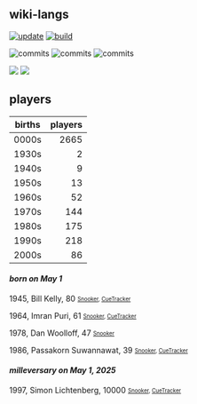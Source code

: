 ## wiki-langs
[![update](https://github.com/dreamerminsk/wiki-langs/actions/workflows/update-tables.yml/badge.svg)](https://github.com/dreamerminsk/wiki-langs/actions/workflows/update-tables.yml)
[![build](https://github.com/dreamerminsk/wiki-langs/actions/workflows/build.yml/badge.svg)](https://github.com/dreamerminsk/wiki-langs/actions/workflows/build.yml)

![commits](https://img.shields.io/github/commit-activity/y/dreamerminsk/wiki-langs)
![commits](https://img.shields.io/github/commit-activity/m/dreamerminsk/wiki-langs)
![commits](https://img.shields.io/github/commit-activity/w/dreamerminsk/wiki-langs)

![](https://img.shields.io/github/languages/code-size/dreamerminsk/wiki-langs)
![](https://img.shields.io/github/repo-size/dreamerminsk/wiki-langs)

## players
| births | players |
| :----: | ------: |
| 0000s | 2665 |
| 1930s | 2 |
| 1940s | 9 |
| 1950s | 13 |
| 1960s | 52 |
| 1970s | 144 |
| 1980s | 175 |
| 1990s | 218 |
| 2000s | 86 |

#### ***born on May  1***
1945, Bill Kelly, 80 <sub><sup>[Snooker](http://www.snooker.org/res/index.asp?player=485), [CueTracker](http://cuetracker.net/Players/billy-kelly/)</sup></sub>

1964, Imran Puri, 61 <sub><sup>[Snooker](http://www.snooker.org/res/index.asp?player=1209), [CueTracker](http://cuetracker.net/Players/imran-puri/)</sup></sub>

1978, Dan Woolloff, 47 <sub><sup>[Snooker](http://www.snooker.org/res/index.asp?player=2356)</sup></sub>

1986, Passakorn Suwannawat, 39 <sub><sup>[Snooker](http://www.snooker.org/res/index.asp?player=323), [CueTracker](http://cuetracker.net/Players/passakorn-suwannawat/)</sup></sub>


#### ***milleversary on May  1, 2025***
1997, Simon Lichtenberg, 10000 <sub><sup>[Snooker](http://www.snooker.org/res/index.asp?player=1567), [CueTracker](http://cuetracker.net/Players/simon-lichtenberg/)</sup></sub>



